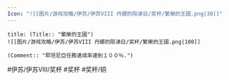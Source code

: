 ```yaml
---
Icon: "![[图片/游戏攻略/伊苏/伊苏VIII 丹娜的陨涕日/奖杯/繁榮的王國.png|30]]"
---
```

```ad-common-bronze-trophy
title: (Title:: "繁榮的王國")
![[图片/游戏攻略/伊苏/伊苏VIII 丹娜的陨涕日/奖杯/繁榮的王國.png|100]]

(Comment:: "耶坦尼亞任務達成率達到１００％.")
```

#伊苏/伊苏VIII/奖杯 #奖杯 #奖杯/铜
